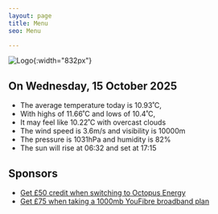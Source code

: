 ```yaml
---
layout: page
title: Menu
seo: Menu

---
```


![Logo](/images/logo.jpg){:width="832px"}

<!-- weather_marker starts -->
## On Wednesday, 15 October 2025

- The average temperature today is 10.93˚C,
- With highs of 11.66˚C and lows of 10.4˚C,
- It may feel like 10.22˚C with overcast clouds
- The wind speed is 3.6m/s and visibility is 10000m
- The pressure is 1031hPa and humidity is 82%
- The sun will rise at 06:32 and set at 17:15

<!-- weather_marker ends -->

## Sponsors

- [Get £50 credit when switching to Octopus Energy](https://bit.ly/3oD1nnS)
- [Get £75 when taking a 1000mb YouFibre broadband plan](https://aklam.io/91zWhU?)
